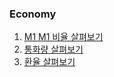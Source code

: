 ### Economy

1. [M1 M1 비율 살펴보기](https://github.com/HyejinLeee/DataAnalysis/tree/master/economy#m1-m1-%EB%B9%84%EC%9C%A8-%EC%82%B4%ED%8E%B4%EB%B3%B4%EA%B8%B0)
2. [통화량 살펴보기](https://github.com/HyejinLeee/DataAnalysis/tree/master/economy#%ED%86%B5%ED%99%94%EB%9F%89-%EC%82%B4%ED%8E%B4%EB%B3%B4%EA%B8%B0)
3. [환율 살펴보기](https://github.com/HyejinLeee/DataAnalysis/tree/master/economy#%ED%99%98%EC%9C%A8-%EC%82%B4%ED%8E%B4%EB%B3%B4%EA%B8%B0)

  